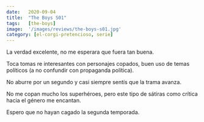 ```yaml
---
date:   2020-09-04
title:  "The Boys S01"
tags:   [the-boys]
image:  '/images/reviews/the-boys-s01.jpg'
category: [el-corgi-pretencioso, serie]
---
```

La verdad excelente, no me esperara que fuera tan buena.

Toca tomas re interesantes con personajes copados, buen uso de temas políticos (a no confundir con propaganda política).

No aburre por un segundo y casi siempre sentís que la trama avanza.

No me copan mucho los superhéroes, pero este tipo de sátiras como crítica hacia el género me encantan.

Espero que no hayan cagado la segunda temporada.
